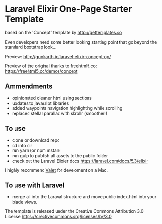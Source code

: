 # Laravel Elixir One-Page Starter Template

based on the 'Concept' template by http://gettemplates.co

Even developers need some better looking starting point that go beyond the standard bootstrap look... 

Preview: http://gunharth.io/laravel-elixir-concept-op/

Preview of the original thanks to freehtml5.co: https://freehtml5.co/demos/concept

## Ammendments
- opinionated cleaner html using sections
- updates to javasript libraries
- added waypoints navigation highlighting while scrolling
- replaced stellar parallax with skrollr (smoother!)

## To use
- clone or download repo
- cd into dir
- run yarn (or npm install)
- run gulp to publish all assets to the public folder
- check out the Laravel Elixier docs https://laravel.com/docs/5.3/elixir

I highly recommend [Valet](https://laravel.com/docs/5.3/valet) for develoment on a Mac.

## To use with Laravel
- merge all into the Laraval structure and move public index.html into your blade views.

The template is released under the Creative Commons Attribution 3.0 License https://creativecommons.org/licenses/by/3.0
